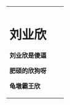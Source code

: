 <table border="0">
  <tr>
    <td width="75%">
      <h1>刘业欣</h1>
      <p><b>刘业欣是傻逼</b></p>
      <p><b>肥硕的欣狗呀</b></p>
      <p><b>龟墩霸王欣</b></p>
      
    
    
 
